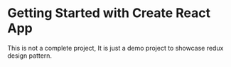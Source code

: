 # Getting Started with Create React App

This is not a complete project, It is just a demo project to showcase redux design pattern.
